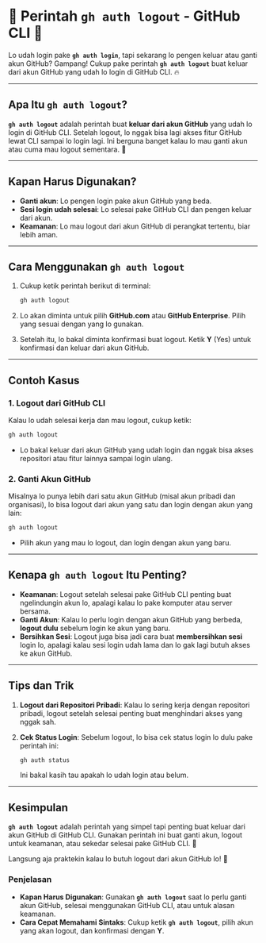 # 🚪 **Perintah `gh auth logout` - GitHub CLI** 🔐

Lo udah login pake **`gh auth login`**, tapi sekarang lo pengen keluar atau ganti akun GitHub? Gampang! Cukup pake perintah **`gh auth logout`** buat keluar dari akun GitHub yang udah lo login di GitHub CLI. 🔥

---

## Apa Itu `gh auth logout`?

**`gh auth logout`** adalah perintah buat **keluar dari akun GitHub** yang udah lo login di GitHub CLI. Setelah logout, lo nggak bisa lagi akses fitur GitHub lewat CLI sampai lo login lagi. Ini berguna banget kalau lo mau ganti akun atau cuma mau logout sementara. 👋

---

## Kapan Harus Digunakan?

- **Ganti akun**: Lo pengen login pake akun GitHub yang beda.
- **Sesi login udah selesai**: Lo selesai pake GitHub CLI dan pengen keluar dari akun.
- **Keamanan**: Lo mau logout dari akun GitHub di perangkat tertentu, biar lebih aman.

---

## Cara Menggunakan `gh auth logout`

1. Cukup ketik perintah berikut di terminal:

   ```bash
   gh auth logout
   ```

2. Lo akan diminta untuk pilih **GitHub.com** atau **GitHub Enterprise**. Pilih yang sesuai dengan yang lo gunakan.

3. Setelah itu, lo bakal diminta konfirmasi buat logout. Ketik **Y** (Yes) untuk konfirmasi dan keluar dari akun GitHub.

---

## Contoh Kasus

### 1. **Logout dari GitHub CLI**

Kalau lo udah selesai kerja dan mau logout, cukup ketik:

```bash
gh auth logout
```

- Lo bakal keluar dari akun GitHub yang udah login dan nggak bisa akses repositori atau fitur lainnya sampai login ulang.

### 2. **Ganti Akun GitHub**

Misalnya lo punya lebih dari satu akun GitHub (misal akun pribadi dan organisasi), lo bisa logout dari akun yang satu dan login dengan akun yang lain:

```bash
gh auth logout
```

- Pilih akun yang mau lo logout, dan login dengan akun yang baru.

---

## Kenapa `gh auth logout` Itu Penting?

- **Keamanan**: Logout setelah selesai pake GitHub CLI penting buat ngelindungin akun lo, apalagi kalau lo pake komputer atau server bersama.
- **Ganti Akun**: Kalau lo perlu login dengan akun GitHub yang berbeda, **logout dulu** sebelum login ke akun yang baru.
- **Bersihkan Sesi**: Logout juga bisa jadi cara buat **membersihkan sesi** login lo, apalagi kalau sesi login udah lama dan lo gak lagi butuh akses ke akun GitHub.

---

## Tips dan Trik

1. **Logout dari Repositori Pribadi**: Kalau lo sering kerja dengan repositori pribadi, logout setelah selesai penting buat menghindari akses yang nggak sah.
2. **Cek Status Login**: Sebelum logout, lo bisa cek status login lo dulu pake perintah ini:

   ```bash
   gh auth status
   ```

   Ini bakal kasih tau apakah lo udah login atau belum.

---

## Kesimpulan

**`gh auth logout`** adalah perintah yang simpel tapi penting buat keluar dari akun GitHub di GitHub CLI. Gunakan perintah ini buat ganti akun, logout untuk keamanan, atau sekedar selesai pake GitHub CLI. 🔑

Langsung aja praktekin kalau lo butuh logout dari akun GitHub lo! 👋

### Penjelasan

- **Kapan Harus Digunakan**: Gunakan **`gh auth logout`** saat lo perlu ganti akun GitHub, selesai menggunakan GitHub CLI, atau untuk alasan keamanan.
- **Cara Cepat Memahami Sintaks**: Cukup ketik **`gh auth logout`**, pilih akun yang akan logout, dan konfirmasi dengan **Y**.
